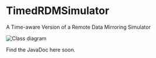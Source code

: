 # TimedRDMSimulator
A Time-aware Version of a Remote Data Mirroring Simulator

![Class diagram](https://github.com/sebastiangoetz/TimedRDMSimulator/blob/main/doc/classes.png)

Find the JavaDoc here soon.
